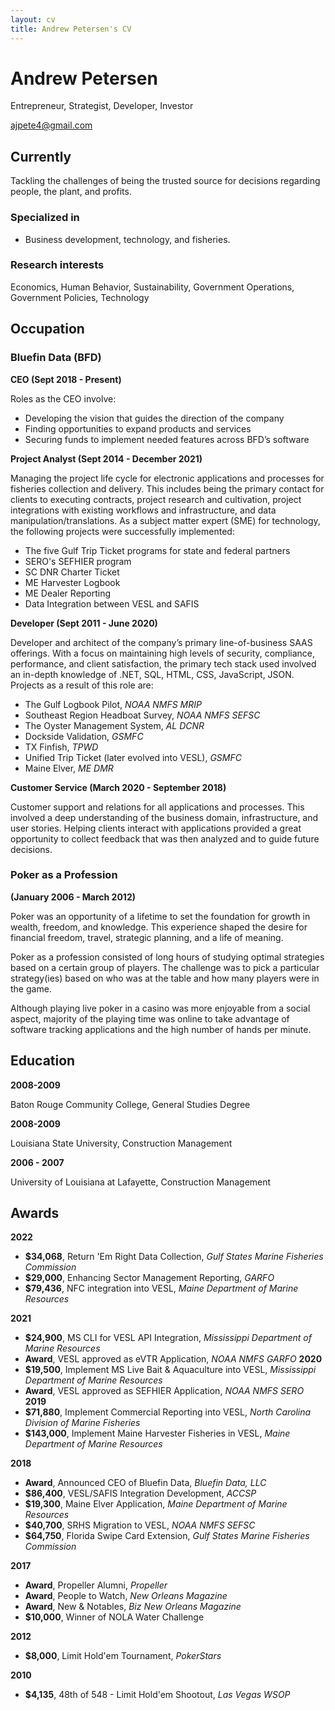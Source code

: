 ```yaml
---
layout: cv
title: Andrew Petersen's CV
---
```

# Andrew Petersen
Entrepreneur, Strategist, Developer, Investor

<div id="webaddress">
<a href="ajpete4@gmail.com">ajpete4@gmail.com</a>
</div>


## Currently

Tackling the challenges of being the trusted source for decisions regarding people, the plant, and profits.

### Specialized in
- Business development, technology, and fisheries.


### Research interests

Economics, Human Behavior, Sustainability, Government Operations, Government Policies, Technology

## Occupation

### Bluefin Data (BFD)

**CEO (Sept 2018 - Present)**

Roles as the CEO involve:
* Developing the vision that guides the direction of the company
* Finding opportunities to expand products and services
* Securing funds to implement needed features across BFD’s software

**Project Analyst (Sept 2014 - December 2021)**

Managing the project life cycle for electronic applications and processes for fisheries collection and delivery. This includes being the primary contact for clients to executing contracts, project research and cultivation, project integrations with existing workflows and infrastructure, and data manipulation/translations. As a subject matter expert (SME) for technology, the following projects were successfully implemented:
* The five Gulf Trip Ticket programs for state and federal partners
* SERO's SEFHIER program
* SC DNR Charter Ticket
* ME Harvester Logbook
* ME Dealer Reporting
* Data Integration between VESL and SAFIS

**Developer (Sept 2011 - June 2020)**

 Developer and architect of the company’s primary line-of-business SAAS offerings. With a focus on maintaining high levels of security, compliance, performance, and client satisfaction, the primary tech stack used involved an in-depth knowledge of .NET, SQL, HTML, CSS, JavaScript, JSON. Projects as a result of this role are:

* The Gulf Logbook Pilot, *NOAA NMFS MRIP*
* Southeast Region Headboat Survey, *NOAA NMFS SEFSC*
* The Oyster Management System, *AL DCNR*
* Dockside Validation, *GSMFC*
* TX Finfish, *TPWD*
* Unified Trip Ticket (later evolved into VESL), *GSMFC*
* Maine Elver, *ME DMR*

**Customer Service (March 2020 - September 2018)**

Customer support and relations for all applications and processes. This involved a deep understanding of the business domain, infrastructure, and user stories. Helping clients interact with applications provided a great opportunity to collect feedback that was then analyzed and to guide future decisions.

### Poker as a Profession
**(January 2006 - March 2012)**

Poker was an opportunity of a lifetime to set the foundation for growth in wealth, freedom, and knowledge. This experience shaped the desire for financial freedom, travel, strategic planning, and a life of meaning.

Poker as a profession consisted of long hours of studying optimal strategies based on a certain group of players. The challenge was to pick a particular strategy(ies) based on who was at the table and how many players were in the game.

Although playing live poker in a casino was more enjoyable from a social aspect, majority of the playing time was online to take advantage of software tracking applications and the high number of hands per minute.

## Education

**2008-2009**

Baton Rouge Community College, General Studies Degree

**2008-2009**

Louisiana State University, Construction Management

**2006 - 2007**

University of Louisiana at Lafayette, Construction Management


## Awards
**2022**

* **$34,068**, Return 'Em Right Data Collection, *Gulf States Marine Fisheries Commission*
* **$29,000**, Enhancing Sector Management Reporting, *GARFO*
* **$79,436**, NFC integration into VESL, *Maine Department of Marine Resources*

**2021**

* **$24,900**, MS CLI for VESL API Integration, *Mississippi Department of Marine Resources*
* **Award**, VESL approved as eVTR Application, *NOAA NMFS GARFO*
**2020**
* **$19,500**, Implement MS Live Bait & Aquaculture into VESL, *Mississippi Department of Marine Resources*
* **Award**, VESL approved as SEFHIER Application, *NOAA NMFS SERO*
**2019**
* **$71,880**, Implement Commercial Reporting into VESL, *North Carolina Division of Marine Fisheries*
* **$143,000**, Implement Maine Harvester Fisheries in VESL, *Maine Department of Marine Resources*

**2018**
* **Award**, Announced CEO of Bluefin Data, *Bluefin Data, LLC*
* **$86,400**, VESL/SAFIS Integration Development, *ACCSP*
* **$19,300**, Maine Elver Application, *Maine Department of Marine Resources*
* **$40,700**, SRHS Migration to VESL, *NOAA NMFS SEFSC*
* **$64,750**, Florida Swipe Card Extension, *Gulf States Marine Fisheries Commission*

**2017**

* **Award**, Propeller Alumni, *Propeller*
* **Award**, People to Watch, *New Orleans Magazine*
* **Award**, New & Notables, *Biz New Orleans Magazine*
* **$10,000**, Winner of NOLA Water Challenge

**2012**
* **$8,000**, Limit Hold'em Tournament, *PokerStars*

**2010**
* **$4,135**, 48th of 548 - Limit Hold'em Shootout, *Las Vegas WSOP*

<!-- ### Footer

Last updated: November 2022 -->
